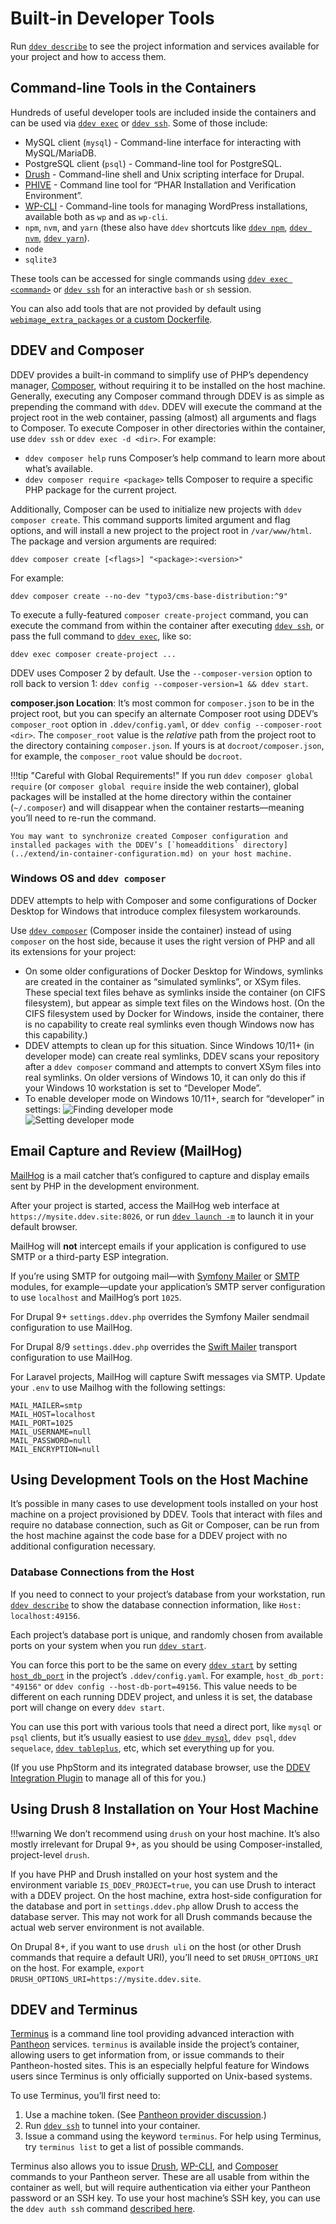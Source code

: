 # Built-in Developer Tools

Run [`ddev describe`](../usage/commands.md#describe) to see the project information and services available for your project and how to access them.

## Command-line Tools in the Containers

Hundreds of useful developer tools are included inside the containers and can be used via [`ddev exec`](../usage/commands.md#exec) or [`ddev ssh`](../usage/commands.md#ssh). Some of those include:

* MySQL client (`mysql`) - Command-line interface for interacting with MySQL/MariaDB.
* PostgreSQL client (`psql`) - Command-line tool for PostgreSQL.
* [Drush](http://www.drush.org) - Command-line shell and Unix scripting interface for Drupal.
* [PHIVE](https://phar.io/) - Command line tool for “PHAR Installation and Verification Environment”.
* [WP-CLI](http://wp-cli.org/) - Command-line tools for managing WordPress installations, available both as `wp` and as `wp-cli`.
* `npm`, `nvm`, and `yarn` (these also have `ddev` shortcuts like [`ddev npm`](../usage/commands.md#npm), [`ddev nvm`](../usage/commands.md#nvm), [`ddev yarn`](../usage/commands.md#yarn)).
* `node`
* `sqlite3`

These tools can be accessed for single commands using [`ddev exec <command>`](cli.md#executing-commands-in-containers) or [`ddev ssh`](cli.md#ssh-into-containers) for an interactive `bash` or `sh` session.

You can also add tools that are not provided by default using [`webimage_extra_packages` or a custom Dockerfile](../extend/customizing-images.md).

## DDEV and Composer

DDEV provides a built-in command to simplify use of PHP’s dependency manager, [Composer](https://getcomposer.org/), without requiring it to be installed on the host machine. Generally, executing any Composer command through DDEV is as simple as prepending the command with `ddev`. DDEV will execute the command at the project root in the web container, passing (almost) all arguments and flags to Composer. To execute Composer in other directories within the container, use `ddev ssh` or `ddev exec -d <dir>`. For example:

* `ddev composer help` runs Composer’s help command to learn more about what’s available.
* `ddev composer require <package>` tells Composer to require a specific PHP package for the current project.

Additionally, Composer can be used to initialize new projects with `ddev composer create`. This command supports limited argument and flag options, and will install a new project to the project root in `/var/www/html`. The package and version arguments are required:

`ddev composer create [<flags>] "<package>:<version>"`

For example:

`ddev composer create --no-dev "typo3/cms-base-distribution:^9"`

To execute a fully-featured `composer create-project` command, you can execute the command from within the container after executing [`ddev ssh`](../usage/commands.md#ssh), or pass the full command to [`ddev exec`](../usage/commands.md#exec), like so:

`ddev exec composer create-project ...`

DDEV uses Composer 2 by default. Use the `--composer-version` option to roll back to version 1: `ddev config --composer-version=1 && ddev start`.

**composer.json Location**: It’s most common for `composer.json` to be in the project root, but you can specify an alternate Composer root using DDEV’s `composer_root` option in `.ddev/config.yaml`, or `ddev config --composer-root <dir>`. The `composer_root` value is the *relative* path from the project root to the directory containing `composer.json`. If yours is at `docroot/composer.json`, for example, the `composer_root` value should be `docroot`.

!!!tip "Careful with Global Requirements!"
    If you run `ddev composer global require` (or `composer global require` inside the web container), global packages will be installed at the home directory within the container (`~/.composer`) and will disappear when the container restarts—meaning you’ll need to re-run the command.

    You may want to synchronize created Composer configuration and installed packages with the DDEV’s [`homeadditions` directory](../extend/in-container-configuration.md) on your host machine.

<a name="windows-os-and-ddev-composer"></a>

### Windows OS and `ddev composer`

DDEV attempts to help with Composer and some configurations of Docker Desktop for Windows that introduce complex filesystem workarounds.

Use [`ddev composer`](../usage/commands.md#composer) (Composer inside the container) instead of using `composer` on the host side, because it uses the right version of PHP and all its extensions for your project:

* On some older configurations of Docker Desktop for Windows, symlinks are created in the container as “simulated symlinks”, or XSym files. These special text files behave as symlinks inside the container (on CIFS filesystem), but appear as simple text files on the Windows host. (On the CIFS filesystem used by Docker for Windows, inside the container, there is no capability to create real symlinks even though Windows now has this capability.)
* DDEV attempts to clean up for this situation. Since Windows 10/11+ (in developer mode) can create real symlinks, DDEV scans your repository after a `ddev composer` command and attempts to convert XSym files into real symlinks. On older versions of Windows 10, it can only do this if your Windows 10 workstation is set to “Developer Mode”.
* To enable developer mode on Windows 10/11+, search for “developer” in settings:
    ![Finding developer mode](../../images/developer-mode-1.png)  
    ![Setting developer mode](../../images/developer-mode-2.png)

## Email Capture and Review (MailHog)

[MailHog](https://github.com/MailHog/MailHog) is a mail catcher that’s configured to capture and display emails sent by PHP in the development environment.

After your project is started, access the MailHog web interface at `https://mysite.ddev.site:8026`, or run [`ddev launch -m`](../usage/commands.md#launch) to launch it in your default browser.

MailHog will **not** intercept emails if your application is configured to use SMTP or a third-party ESP integration.

If you’re using SMTP for outgoing mail—with [Symfony Mailer](https://www.drupal.org/project/symfony_mailer) or [SMTP](https://www.drupal.org/project/smtp) modules, for example—update your application’s SMTP server configuration to use `localhost` and MailHog’s port `1025`.

For Drupal 9+ `settings.ddev.php` overrides the Symfony Mailer sendmail configuration to use MailHog.

For Drupal 8/9 `settings.ddev.php` overrides the [Swift Mailer](https://www.drupal.org/project/swiftmailer) transport configuration to use MailHog.

For Laravel projects, MailHog will capture Swift messages via SMTP. Update your `.env` to use Mailhog with the following settings:

```env
MAIL_MAILER=smtp
MAIL_HOST=localhost
MAIL_PORT=1025
MAIL_USERNAME=null
MAIL_PASSWORD=null
MAIL_ENCRYPTION=null
```

## Using Development Tools on the Host Machine

It’s possible in many cases to use development tools installed on your host machine on a project provisioned by DDEV. Tools that interact with files and require no database connection, such as Git or Composer, can be run from the host machine against the code base for a DDEV project with no additional configuration necessary.

### Database Connections from the Host

If you need to connect to your project’s database from your workstation, run [`ddev describe`](../usage/commands.md#describe) to show the database connection information, like `Host: localhost:49156`.

Each project’s database port is unique, and randomly chosen from available ports on your system when you run [`ddev start`](../usage/commands.md#start).

You can force this port to be the same on every [`ddev start`](../usage/commands.md#start) by setting [`host_db_port`](../configuration/config.md#host_db_port) in the project’s `.ddev/config.yaml`. For example, `host_db_port: "49156"` or `ddev config --host-db-port=49156`. This value needs to be different on each running DDEV project, and unless it is set, the database port will change on every `ddev start`.

You can use this port with various tools that need a direct port, like `mysql` or `psql` clients, but it’s usually easiest to use [`ddev mysql`](../usage/commands.md#mysql), `ddev psql`, `ddev sequelace`, [`ddev tableplus`](../usage/commands.md#tableplus), etc, which set everything up for you.

(If you use PhpStorm and its integrated database browser, use the [DDEV Integration Plugin](https://plugins.jetbrains.com/plugin/18813-ddev-integration) to manage all of this for you.)

## Using Drush 8 Installation on Your Host Machine

!!!warning
    We don’t recommend using `drush` on your host machine. It’s also mostly irrelevant for Drupal 9+, as you should be using Composer-installed, project-level `drush`.

If you have PHP and Drush installed on your host system and the environment variable `IS_DDEV_PROJECT=true`, you can use Drush to interact with a DDEV project. On the host machine, extra host-side configuration for the database and port in `settings.ddev.php` allow Drush to access the database server. This may not work for all Drush commands because the actual web server environment is not available.

On Drupal 8+, if you want to use `drush uli` on the host (or other Drush commands that require a default URI), you’ll need to set `DRUSH_OPTIONS_URI` on the host. For example, `export DRUSH_OPTIONS_URI=https://mysite.ddev.site`.

## DDEV and Terminus

[Terminus](https://pantheon.io/docs/terminus) is a command line tool providing advanced interaction with [Pantheon](https://pantheon.io/) services. `terminus` is available inside the project’s container, allowing users to get information from, or issue commands to their Pantheon-hosted sites. This is an especially helpful feature for Windows users since Terminus is only officially supported on Unix-based systems.

To use Terminus, you’ll first need to:

1. Use a machine token. (See [Pantheon provider discussion](../providers/pantheon.md).)
2. Run [`ddev ssh`](../usage/commands.md#ssh) to tunnel into your container.
3. Issue a command using the keyword `terminus`. For help using Terminus, try `terminus list` to get a list of possible commands.

Terminus also allows you to issue [Drush](https://www.drush.org/), [WP-CLI](https://wp-cli.org/), and [Composer](https://getcomposer.org/) commands to your Pantheon server. These are all usable from within the container as well, but will require authentication via either your Pantheon password or an SSH key. To use your host machine’s SSH key, you can use the `ddev auth ssh` command [described here](cli.md#ssh-into-containers).
